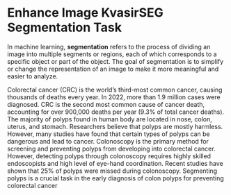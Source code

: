 # Enhance Image KvasirSEG Segmentation Task
In machine learning, **segmentation** refers to the process of dividing an image into multiple segments or regions, each of which corresponds to a specific object or part of the object. The goal of segmentation is to simplify or change the representation of an image to make it more meaningful and easier to analyze.

Colorectal cancer (CRC) is the world’s third-most common cancer, causing thousands of deaths every year. In 2022, more than 1.9 million cases were diagnosed. CRC is the second most common cause of cancer death, accounting for over 900,000 deaths per year (9.3% of total cancer deaths). The majority of polyps found in human body are located in nose, colon, uterus, and stomach. Researchers believe that polyps are mostly harmless. However, many studies have found that certain types of polyps can be dangerous and lead to cancer. Colonoscopy is the primary method for screening and preventing polyps from developing into colorectal cancer. However, detecting polyps through colonoscopy requires highly skilled endoscopists and high level of eye-hand coordination. Recent studies have shown that 25% of polyps were missed during colonoscopy. Segmenting polyps is a crucial task in the early diagnosis of colon polyps for preventing colorectal cancer

